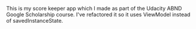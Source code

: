 This is my score keeper app which I made as part of the Udacity ABND Google Scholarship course.  I've refactored it so it uses ViewModel instead of savedInstanceState. 

